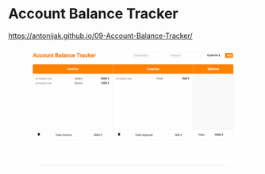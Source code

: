 # Account Balance Tracker

https://antonijak.github.io/09-Account-Balance-Tracker/

![](example.gif)